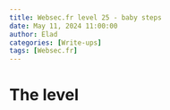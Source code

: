 ```yaml
---
title: Websec.fr level 25 - baby steps
date: May 11, 2024 11:00:00
author: Elad
categories: [Write-ups]
tags: [Websec.fr]
---
```


# The level